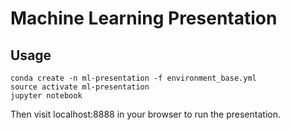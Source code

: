 Machine Learning Presentation
=============================

Usage
-----

    conda create -n ml-presentation -f environment_base.yml
    source activate ml-presentation
    jupyter notebook

Then visit localhost:8888 in your browser to run the presentation.

